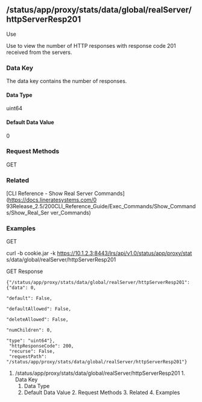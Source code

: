 ## /status/app/proxy/stats/data/global/realServer/httpServerResp201

Use

Use to view the number of HTTP responses with response code 201 received from
the servers.

### Data Key

The data key contains the number of responses.

#### Data Type

uint64

#### Default Data Value

0

### Request Methods

GET

### Related

[CLI Reference - Show Real Server Commands](https://docs.lineratesystems.com/0
93Release_2.5/200CLI_Reference_Guide/Exec_Commands/Show_Commands/Show_Real_Ser
ver_Commands)

### Examples

GET

curl -b cookie.jar -k https://10.1.2.3:8443/lrs/api/v1.0/status/app/proxy/stat
s/data/global/realServer/httpServerResp201

GET Response

    
    {"/status/app/proxy/stats/data/global/realServer/httpServerResp201": {"data": 0,
                                                                           "default": False,
                                                                           "defaultAllowed": False,
                                                                           "deleteAllowed": False,
                                                                           "numChildren": 0,
                                                                           "type": "uint64"},
     "httpResponseCode": 200,
     "recurse": False,
     "requestPath": "/status/app/proxy/stats/data/global/realServer/httpServerResp201"}
    

  1. /status/app/proxy/stats/data/global/realServer/httpServerResp201
    1. Data Key
      1. Data Type
      2. Default Data Value
    2. Request Methods
    3. Related
    4. Examples

